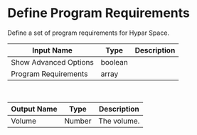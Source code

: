 

# Define Program Requirements

Define a set of program requirements for Hypar Space.

|Input Name|Type|Description|
|---|---|---|
|Show Advanced Options|boolean||
|Program Requirements|array||


<br>

|Output Name|Type|Description|
|---|---|---|
|Volume|Number|The volume.|

